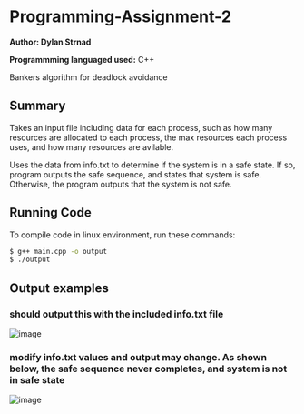 # Programming-Assignment-2

**Author: Dylan Strnad**

**Programmming languaged used:** C++

Bankers algorithm for deadlock avoidance

## Summary
Takes an input file including data for each process, such as how many resources are allocated to each process,
the max resources each process uses, and how many resources are avilable.

Uses the data from info.txt to determine if the system is in a safe state. If so, program outputs the safe sequence, and states that system is safe. Otherwise, the program outputs that the system is not safe.

## Running Code
To compile code in linux environment, run these commands:
```sh
$ g++ main.cpp -o output
$ ./output
```

## Output examples

### should output this with the included info.txt file
![image](https://github.com/user-attachments/assets/aa8d9641-6157-4d49-97e2-37a6c45c8cb2)

### modify info.txt values and output may change. As shown below, the safe sequence never completes, and system is not in safe state
![image](https://github.com/user-attachments/assets/463c34a9-0823-46a5-af29-8d2f8acd2926)


